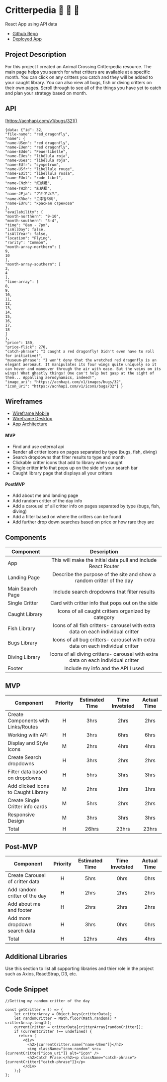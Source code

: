 # Critterpedia :bug: :tropical_fish: :shell:
React App using API data
- [Github Repo](https://github.com/LaurenColvin/project-2-react)
- [Deployed App](https://laurencolvin.github.io/project-2-react/)

## Project Description

For this project I created an Animal Crossing Critterpedia resource. The main page helps you search for what critters are available at a specific month. You can click on any critters you catch and they will be added to your caught library. You can also view all bugs, fish or diving critters on their own pages. Scroll through to see all of the things you have yet to catch and plan your strategy based on month.

## API

[https://acnhapi.com/v1/bugs/32]()


```
{data: {"id": 32,
"file-name": "red_dragonfly",
"name": {
"name-USen": "red dragonfly",
"name-EUen": "red dragonfly",
"name-EUde": "Feuerlibelle",
"name-EUes": "libélula roja",
"name-USes": "libélula roja",
"name-EUfr": "sympetrum",
"name-USfr": "libellule rouge",
"name-EUit": "libellula rossa",
"name-EUnl": "rode libel",
"name-CNzh": "红蜻蜓",
"name-TWzh": "紅蜻蜓",
"name-JPja": "アキアカネ",
"name-KRko": "고추잠자리",
"name-EUru": "красная стрекоза"
},
"availability": {
"month-northern": "9-10",
"month-southern": "3-4",
"time": "8am - 7pm",
"isAllDay": false,
"isAllYear": false,
"location": "Flying",
"rarity": "Common",
"month-array-northern": [
9,
10
],
"month-array-southern": [
3,
4
],
"time-array": [
8,
9,
10,
11,
12,
13,
14,
15,
16,
17,
18
]
},
"price": 180,
"price-flick": 270,
"catch-phrase": "I caught a red dragonfly! Didn't even have to roll for initiative!",
"museum-phrase": "I won't deny that the wretched red dragonfly is an elegant aeronaut. It manipulates its four wings quite uniquely so it can hover and maneuver through the air with ease. But the veins on its wings! What ghastly things! One can't help but gasp at the sight of them... Appalling aerodynamics, indeed!",
"image_uri": "https://acnhapi.com/v1/images/bugs/32",
"icon_uri": "https://acnhapi.com/v1/icons/bugs/32"} }
```


## Wireframes

- [Wireframe Mobile](https://wireframepro.mockflow.com/view/Mwp7JBecunb#/page/b9ef194be98d41b0a223b32011dd39a0)
- [Wireframe Desktop](https://wireframepro.mockflow.com/view/Mwp7JBecunb#/page/D99736ccabfbb471d6976e50fad8e0f8f)
- [App Architecture](https://wireframepro.mockflow.com/view/Mwp7JBecunb#/page/D45082a437d1932350ecfeda6e939c439)
 

#### MVP
- Find and use external api 
- Render all critter icons on pages separated by type (bugs, fish, diving) 
- Search dropdowns that filter results to type and month
- Clickable critter icons that add to library when caught
- Single critter info that pops up on the side of your search bar
- Caught library page that displays all your critters

#### PostMVP

- Add about me and landing page
- Add random critter of the day info
- Add a carousel of all critter info on pages separated by type (bugs, fish, diving) 
- Add a filter based on where the critters can be found
- Add further drop down searches based on price or how rare they are

## Components 

| Component | Description | 
| --- | :---: | 
| App | This will make the initial data pull and include React Router|
| Landing Page | Describe the purpose of the site and show a random critter of the day | 
| Main Search Page | Include search dropdowns that filter results | 
| Single Critter | Card with critter info that pops out on the side | 
| Caught Library | Icons of all caught critters organized by category | 
| Fish Library | Icons of all fish critters- carousel with extra data on each individual critter | 
| Bugs Library | Icons of all bug critters- carousel with extra data on each individual critter  | 
| Diving Library | Icons of all diving critters- carousel with extra data on each individual critter  | 
| Footer | Include my info and the API I used |

## MVP

| Component | Priority | Estimated Time | Time Invetsted | Actual Time |
| --- | :---: |  :---: | :---: | :---: |
| Create Components with Links/Routes | H | 3hrs| 2hrs | 2hrs |
| Working with API | H | 3hrs| 6hrs | 6hrs |
| Display and Style Icons | M | 2hrs| 4hrs | 4hrs |
| Create Search dropdowns| H | 3hrs| 2hrs | 2hrs |
| Filter data based on dropdowns | H | 5hrs| 3hrs | 3hrs |
| Add clicked icons to Caught Library | M | 2hrs| 1hrs | 1hrs |
| Create Single Critter info cards | M | 5hrs| 2hrs | 2hrs |
| Responsive Design | M | 3hrs| 3hrs | 3hrs |
| Total | H | 26hrs| 23hrs | 23hrs |

## Post-MVP

| Component | Priority | Estimated Time | Time Invetsted | Actual Time |
| --- | :---: |  :---: | :---: | :---: |
| Create Carousel of critter data | H | 5hrs| 0hrs | 0hrs |
| Add random critter of the day | H | 2hrs| 2hrs | 2hrs |
| Add about me and footer | H | 2hrs| 2hrs | 2hrs |
| Add more dropdown search data | H | 3hrs| 0hrs | 0hrs |
| Total | H | 12hrs| 4hrs | 4hrs |

## Additional Libraries
 Use this section to list all supporting libraries and thier role in the project such as Axios, ReactStrap, D3, etc. 

## Code Snippet

```
//Getting my random critter of the day

const getCritter = () => {
    let critterArray = Object.keys(critterData);
    let randomCritter = Math.floor(Math.random() * critterArray.length);
    currentCritter = critterData[critterArray[randomCritter]];
    if (currentCritter !== undefined) {
      return (
        <div>
          <h2>{currentCritter.name["name-USen"]}</h2>
          <img className="icon-random" src={currentCritter["icon_uri"]} alt="icon" />
          <h2>Catch Prase:</h2><p className="catch-phrase">{currentCritter["catch-phrase"]}</p>
        </div>
    );}
};

```